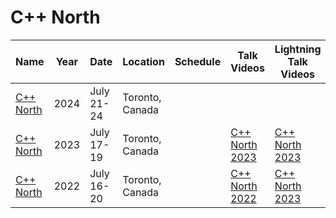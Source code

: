 # C++ North

| Name | Year | Date | Location | Schedule | Talk Videos | Lightning Talk Videos  | Slides | Video Channel |
|---|---|---|---|---|---|---|---|---|
| [C++ North](https://cppnorth.ca/) | 2024 | July 21-24 | Toronto, Canada | | | | [Slides](https://github.com/CppNorth/CppNorth_Slides/tree/main/2024) | [YouTube](https://www.youtube.com/channel/UCGWAlXciy785Iog-X7247Hw) |
| [C++ North](https://cppnorth.ca/) | 2023 | July 17-19 | Toronto, Canada | | [C++ North 2023](https://www.youtube.com/playlist?list=PLpGV-BujcAKElznr6ifbkjNj6sMNaHR58) | [C++ North 2023](https://www.youtube.com/playlist?list=PLpGV-BujcAKGRB-sm3ypA1n869wTsVnZI) | [Slides](https://github.com/CppNorth/CppNorth_Slides/tree/main/2023) | [YouTube](https://www.youtube.com/channel/UCGWAlXciy785Iog-X7247Hw) |
| [C++ North](https://cppnorth.ca/) | 2022 | July 16-20 | Toronto, Canada | | [C++ North 2022](https://www.youtube.com/playlist?list=PLpGV-BujcAKFVCWOBj2548vuxJ1lV5w6-) | [C++ North 2023](https://www.youtube.com/playlist?list=PLpGV-BujcAKH7ttPwJIqOKld3sVcN71SX) | [Slides](https://github.com/CppNorth/CppNorth_Slides/tree/main/2022) | [YouTube](https://www.youtube.com/channel/UCGWAlXciy785Iog-X7247Hw) |
